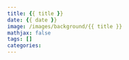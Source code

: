 ```yaml
---
title: {{ title }}
date: {{ date }}
image: /images/background/{{ title }}
mathjax: false
tags: []
categories:
---
```

